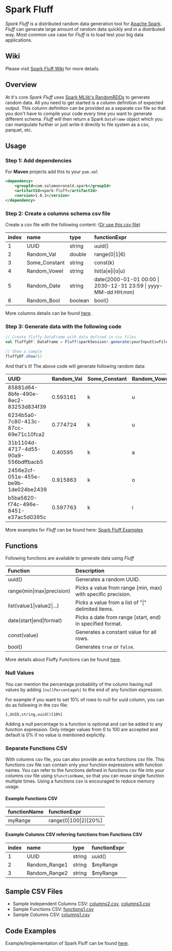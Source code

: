# Spark Fluff

_Spark Fluff_ is a distributed random data generation tool for [Apache Spark](https://spark.apache.org/). _Fluff_ can generate large amount of random data quickly and in a distributed way. Most common use case for _Fluff_ is to load test your big data applications.

## Wiki

Please visit [Spark Fluff Wiki](https://github.com/solomonronald/spark-fluff/wiki) for more details.

## Overview

At it's core _Spark Fluff_ uses [Spark MLlib's RandomRDDs](https://spark.apache.org/docs/3.0.0-preview/api/scala/org/apache/spark/mllib/random/RandomRDDs$.html) to generate random data. All you need to get started is a column definition of expected output. This column definition can be provided as a separate csv file so that you don't have to compile your code every time you want to generate different schema. _Fluff_ will then return a Spark `DataFrame` object which you can manipulate further or just write it directly to file system as a csv, parquet, etc.

## Usage

### Step 1: Add dependencies

For __Maven__ projects add this to your `pom.xml`

``` xml
<dependency>
    <groupId>com.solomonronald.spark</groupId>
    <artifactId>spark-fluff</artifactId>
    <version>1.0.1</version>
</dependency>
```

### Step 2: Create a columns schema csv file

Create a csv file with the following content: ([Or use this csv file](./src/test/resources/columns3.csv))

|index|name|type|functionExpr|
|:---|:---|:---|:---|
|1|UUID|string|uuid()|
|2|Random_Val|double|range(0\|1\|6)|
|3|Some_Constant|string|const(k)|
|4|Random_Vowel|string|list(a\|e\|i\|o\|u)|
|5|Random_Date|string|date(2000-01-01 00:00 \| 2030-12-31 23:59 \| yyyy-MM-dd HH:mm)
|6|Random_Bool|boolean|bool()

More columns details can be found [here](https://github.com/solomonronald/spark-fluff/wiki/Column-Details).

### Step 3: Generate data with the following code

``` scala
// Create fluffy DataFrame with data defined in csv files
val fluffyDf: DataFrame = Fluff(sparkSession).generate(yourInputCsvFilePath, numRows = 100)
    
// Show a sample
fluffyDf.show(5)
```

And that's it! The above code will generate following random data:

|UUID|Random_Val|Some_Constant|Random_Vowel|Random_Date|Random_Bool
|:---|:---|:---|:---|:---|:---|
|85881d64-8bfe-490e-8ec2-83253d834f39|0.593161|k|u|2006-10-02 18:28|false|
|6234b5a0-7c80-413c-87cc-69e71c10fca2|0.774724|k|u|2029-04-21 11:48|true|
|31b1104d-4717-4d55-90a9-556bdffbacb5|0.40595|k|a|2006-10-22 18:49|true|
|2456e2cf-051e-455e-be9b-1de024be2439|0.915863|k|o|2023-11-07 14:03|false|
|b5ba5820-f74c-496e-8451-e37ac5d0395c|0.597763|k|i|2007-05-02 21:03|true|

More examples for _Fluff_ can be found here: [Spark Fluff Examples](https://github.com/solomonronald/spark-fluff-examples)

## Functions

Following functions are available to generate data using _Fluff_

| Function | Description |
| :-- | :-- |
| uuid() | Generates a random UUID. |
| range(min\|max\|precision) | Picks a value from range [min, max) with specific precision. |
| list(value1\|value2\|...) | Picks a value from a list of "\|" delimited items. |
| date(start\|end\|format) | Picks a date from range [start, end) in specified format. |
| const(value) | Generates a constant value for all rows. |
| bool() | Generates `true` or `false`. |

More details about Fluffy Functions can be found [here](https://github.com/solomonronald/spark-fluff/wiki/Fluffy-Functions).

### Null Values

You can mention the percentage probability of the column having null values by adding `[nullPercentage%]` to the end of any function expression.

For example if you want to set 10% of rows to null for uuid column, you can do as following in the csv file:

```csv
1,UUID,string,uuid()[10%]
```

Adding a null percentage to a function is optional and can be added to any function expression. Only integer values from 0 to 100 are accepted and default is 0% if no value is mentioned explicitly.

### Separate Functions CSV

With columns csv file, you can also provide an extra functions csv file. This functions csv file can contain only your function expressions with function names. You can refer to the functions defined in functions csv file into your columns csv file using `$functionName`, so that you can reuse single function multiple times. Using a functions csv is encouraged to reduce memory usage.

#### Example Functions CSV

| functionName | functionExpr |
| :--- | :--- |
| myRange | range(0\|100\|2)[20%] |

#### Example Columns CSV referring functions from Functions CSV

|index|name|type|functionExpr|
|:---|:---|:---|:---|
|1|UUID|string|uuid()|
|2|Random_Range1|string|$myRange|
|3|Random_Range2|string|$myRange|

## Sample CSV Files

- Sample Independent Columns CSV: [columns2.csv](./src/test/resources/columns2.csv), [columns3.csv](./src/test/resources/columns3.csv)
- Sample Functions CSV: [functions1.csv](./src/test/resources/functions1.csv)
- Sample Columns CSV: [columns1.csv](./src/test/resources/columns1.csv)

## Code Examples

Example/Implementation of Spark Fluff can be found [here](https://github.com/solomonronald/spark-fluff-examples).
